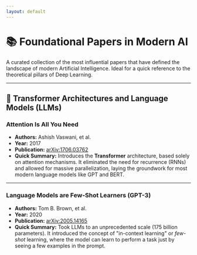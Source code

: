 ```yaml
---
layout: default
---
```

# 📚 Foundational Papers in Modern AI

A curated collection of the most influential papers that have defined the landscape of modern Artificial Intelligence. Ideal for a quick reference to the theoretical pillars of Deep Learning.

---

## 🤖 Transformer Architectures and Language Models (LLMs)

### Attention Is All You Need
- **Authors:** Ashish Vaswani, et al.
- **Year:** 2017
- **Publication:** [arXiv:1706.03762](https://arxiv.org/pdf/1706.03762)
- **Quick Summary:** Introduces the **Transformer** architecture, based solely on attention mechanisms. It eliminated the need for recurrence (RNNs) and allowed for massive parallelization, laying the groundwork for most modern language models like GPT and BERT.

---

### Language Models are Few-Shot Learners (GPT-3)
- **Authors:** Tom B. Brown, et al.
- **Year:** 2020
- **Publication:** [arXiv:2005.14165](https://arxiv.org/pdf/2005.14165)
- **Quick Summary:** Took LLMs to an unprecedented scale (175 billion parameters). It introduced the concept of "in-context learning" or *few-shot* learning, where the model can learn to perform a task just by seeing a few examples in the prompt.
